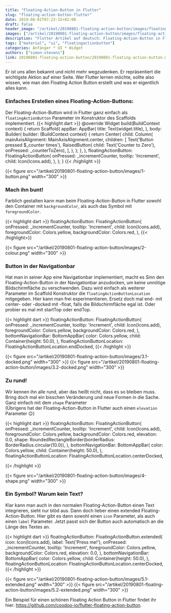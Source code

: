 ```yaml
---
title: "Floating-Action-Button in Flutter"
slug: "floating-action-button-flutter" 
date: 2019-08-01T07:23:32+02:00
draft: false
header_image: "/artikel/20190801-floating-action-button/images/floating-action-button.png"
images: ["/artikel/20190801-floating-action-button/images/floating-action-button.png"]
description: "Flutter Artikel auf deutsch: Floating-Action-Button in Flutter anzeigen und gestalten."
tags: ["material", "ui", "floatingactionbutton"]
categories: Anfänger * UI * Widget
authors: ["simon-stevens"]
link: 20190801-floating-action-button/20190801-floating-action-button.md
---
```

Er ist uns allen bekannt und nicht mehr wegzudenken. Er repräsentiert die wichtigste Aktion auf einer Seite. Wer Flutter lernen möchte, sollte also wissen, wie man den Floating Action Button erstellt und was er eigentlich alles kann.

### Einfaches Erstellen eines Floating-Action-Buttons:

Der Floating-Action-Button wird in Flutter ganz einfach als `floatingActionButton` Parameter im Konstruktor des Scaffolds implementiert.
{{< highlight dart >}}
@override
Widget build(BuildContext context) {
  return Scaffold(
    appBar: AppBar(
      title: Text(widget.title),
    ),
    body: Builder(
      builder: (BuildContext context) {
        return Center(
          child: Column(
            mainAxisAlignment: MainAxisAlignment.center,
            children: <Widget>[
              Text('Button pressed $_counter times'),
              RaisedButton(
                  child: Text('Counter to Zero'), onPressed: _counterToZero),
            ],
          ),
        );
      },
    ),
    floatingActionButton: FloatingActionButton(
      onPressed: _incrementCounter,
      tooltip: 'Increment',
      child: Icon(Icons.add),
    ),
  );
}
{{< /highlight >}}

{{< figure src="/artikel/20190801-floating-action-button/images/1-button.png" width="300" >}}



### Mach ihn bunt!

Farblich gestalten kann man beim Floating-Action-Button in Flutter sowohl den Container mit `backgroundColor`, als auch das Symbol mit `foregroundColor`.




{{< highlight dart >}}
floatingActionButton: FloatingActionButton(
  onPressed: _incrementCounter,
  tooltip: 'Increment',
  child: Icon(Icons.add),
  foregroundColor: Colors.yellow,
  backgroundColor: Colors.red,
),
{{< /highlight>}}

{{< figure src="/artikel/20190801-floating-action-button/images/2-colour.png" width="300" >}}




### Button in der Navigationbar

Hat man in seiner App eine Navigationbar implementiert, macht es Sinn den Floating-Action-Button in der Navigationbar anzudocken, um keine unnötige Bildschirmfläche zu verschwenden. Dazu wird einfach als weiterer Parameter im Scaffold Konstruktor die `floatingActionButtonLocation` mitgegeben. Hier kann man frei experimentieren. Ersetz doch mal end- mit center- oder -docked mit -float, falls die Bildschirmfläche egal ist. Oder probier es mal mit startTop oder endTop.

{{< highlight dart >}}
floatingActionButton: FloatingActionButton(
  onPressed: _incrementCounter,
  tooltip: 'Increment',
  child: Icon(Icons.add),
  foregroundColor: Colors.yellow,
  backgroundColor: Colors.red,
),
bottomNavigationBar: BottomAppBar(
  color: Colors.yellow,
  child: Container(height: 50.0),
),
floatingActionButtonLocation: FloatingActionButtonLocation.endDocked,
{{< /highlight >}}

{{< figure src="/artikel/20190801-floating-action-button/images/3.1-docked.png" width="300" >}}  {{< figure src="/artikel/20190801-floating-action-button/images/3.2-docked.png" width="300" >}}


### Zu rund!


Wir kennen ihn alle rund, aber das heißt nicht, dass es so bleiben muss. Bring doch mal ein bisschen Veränderung und neue Formen in die Sache. Ganz einfach mit dem `shape` Parameter<br>
(Übrigens hat der Floating-Action-Button in Flutter auch einen `elevation` Parameter :wink:)


{{< highlight dart >}}
floatingActionButton: FloatingActionButton(
  onPressed: _incrementCounter,
  tooltip: 'Increment',
  child: Icon(Icons.add),
  foregroundColor: Colors.yellow,
  backgroundColor: Colors.red,
  elevation: 0.0,
  shape: RoundedRectangleBorder(borderRadius: BorderRadius.circular(10.0)),
),
bottomNavigationBar: BottomAppBar(
  color: Colors.yellow,
  child: Container(height: 50.0),
),
floatingActionButtonLocation: FloatingActionButtonLocation.centerDocked,

{{< /highlight >}}

{{< figure src="/artikel/20190801-floating-action-button/images/4-shape.png" width="300" >}}


### Ein Symbol? Warum kein Text?

Klar kann man auch in den normalen Floating-Action-Button einen Text integrieren, sieht nur blöd aus. Dann doch lieber einen extended Floating-Action-Button. Hier gibt es dann sowohl einen `icon` Parameter, als auch einen `label` Parameter. Jetzt passt sich der Button auch automatisch an die Länge des Textes an.


{{< highlight dart >}}
floatingActionButton: FloatingActionButton.extended(
  icon: Icon(Icons.add),
  label: Text('Press me!'),
  onPressed: _incrementCounter,
  tooltip: 'Increment',
  foregroundColor: Colors.yellow,
  backgroundColor: Colors.red,
  elevation: 0.0,
),
bottomNavigationBar: BottomAppBar(
  color: Colors.yellow,
  child: Container(height: 50.0),
),
floatingActionButtonLocation: FloatingActionButtonLocation.centerDocked,
{{< /highlight >}}

{{< figure src="/artikel/20190801-floating-action-button/images/5.1-extended.png" width="300" >}}  {{< figure src="/artikel/20190801-floating-action-button/images/5.2-extended.png" width="300" >}}

Ein Beispiel für einen schönen Floating Action Button in Flutter findet ihr hier: https://github.com/coodoo-io/flutter-floating-action-button.

  

 